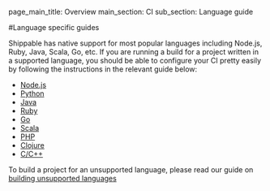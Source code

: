 page_main_title: Overview
main_section: CI
sub_section: Language guide

#Language specific guides

Shippable has native support for most popular languages including Node.js, Ruby, Java, Scala, Go, etc. If you are running a build for a project written in a supported language, you should be able to configure your CI pretty easily by following the instructions in the relevant guide below:

-  [Node.js](nodejs-continuous-integration.md)
-  [Python](python-continuous-integration.md)
-  [Java](java-continuous-integration.md)
-  [Ruby](ruby-continuous-integration.md)
-  [Go](go-continuous-integration.md)
-  [Scala](scala-continuous-integration.md)
-  [PHP](php-continuous-integration.md)
-  [Clojure](clojure-continuous-integration.md)
-  [C/C++](cpp-continuous-integration.md)

To build a project for an unsupported language, please read our guide on [building unsupported languages](unsupported-languages/)

